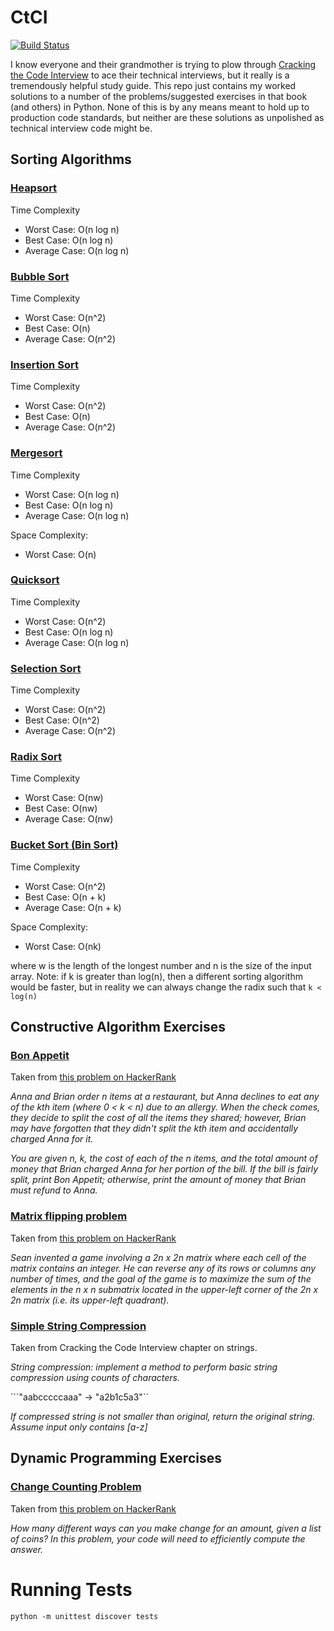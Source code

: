 # CtCI
[![Build Status](https://travis-ci.org/PeppyHare/CtCI.svg?branch=master)](https://travis-ci.org/PeppyHare/CtCI)

I know everyone and their grandmother is trying to plow through [Cracking the Code Interview](https://www.amazon.com/Cracking-Coding-Interview-Programming-Questions/dp/0984782850) to ace their technical interviews, but it really is a tremendously helpful study guide. This repo just contains my worked solutions to a number of the problems/suggested exercises in that book (and others) in Python. None of this is by any means meant to hold up to production code standards, but neither are these solutions as unpolished as technical interview code might be.

## Sorting Algorithms

### [Heapsort](sorting/heapsort.py)
Time Complexity
- Worst Case:   O(n log n)
- Best Case:    O(n log n)
- Average Case: O(n log n)


### [Bubble Sort](sorting/bubblesort.py)
Time Complexity
- Worst Case:   O(n^2)
- Best Case:    O(n)
- Average Case: O(n^2)

### [Insertion Sort](sorting/insertionsort.py)
Time Complexity
- Worst Case:   O(n^2)
- Best Case:    O(n)
- Average Case: O(n^2)

### [Mergesort](sorting/mergesort.py)
Time Complexity
- Worst Case:   O(n log n)
- Best Case:    O(n log n)
- Average Case: O(n log n)

Space Complexity:
- Worst Case:   O(n)

### [Quicksort](sorting/quicksort.py)
Time Complexity
- Worst Case:   O(n^2)
- Best Case:    O(n log n)
- Average Case: O(n log n)

### [Selection Sort](sorting/selectionsort.py)
Time Complexity
- Worst Case:   O(n^2)
- Best Case:    O(n^2)
- Average Case: O(n^2)

### [Radix Sort](sorting/radixsort.py)
Time Complexity
- Worst Case:   O(nw)
- Best Case:    O(nw)
- Average Case: O(nw)

### [Bucket Sort (Bin Sort)](sorting/bucketsort.py)
Time Complexity
- Worst Case:   O(n^2)
- Best Case:    O(n + k)
- Average Case: O(n + k)

Space Complexity:
- Worst Case:   O(nk)

where w is the length of the longest number and n is the size of the input array. Note: if k is greater than log(n), then a different sorting algorithm would be faster, but in reality we can always change the radix such that `k < log(n)`

## Constructive Algorithm Exercises

### [Bon Appetit](algorithms/bonappetit.py)
Taken from [this problem on HackerRank](https://www.hackerrank.com/challenges/bon-appetit)

_Anna and Brian order n items at a restaurant, but Anna declines to eat any of the kth item (where 0 < k < n) due to an allergy. When the check comes, they decide to split the cost of all the items they shared; however, Brian may have forgotten that they didn't split the kth item and accidentally charged Anna for it._

_You are given n, k, the cost of each of the n items, and the total amount of money that Brian charged Anna for her portion of the bill. If the bill is fairly split, print Bon Appetit; otherwise, print the amount of money that Brian must refund to Anna._

### [Matrix flipping problem](algorithms/matrixflipper.py)
Taken from [this problem on HackerRank](https://www.hackerrank.com/challenges/flipping-the-matrix)

_Sean invented a game involving a 2n x 2n matrix where each cell of the matrix contains an integer. He can reverse any of its rows or columns any number of times, and the goal of the game is to maximize the sum of the elements in the n x n submatrix located in the upper-left corner of the 2n x 2n matrix (i.e. its upper-left quadrant)._

### [Simple String Compression](algorithms/stringsquisher.py)
Taken from Cracking the Code Interview chapter on strings.

_String compression: implement a method to perform basic string compression using counts of characters._

```"aabcccccaaa" -> "a2b1c5a3"``

_If compressed string is not smaller than original, return the original string. Assume input only contains [a-z]_

## Dynamic Programming Exercises

### [Change Counting Problem](algorithms/coincounter.py)
Taken from [this problem on HackerRank](https://www.hackerrank.com/challenges/coin-change)

_How many different ways can you make change for an amount, given a list of coins? In this problem, your code will need to efficiently compute the answer._


# Running Tests

```shell
python -m unittest discover tests
```